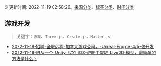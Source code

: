 :alarm_clock: 更新时间: 2022-11-19 02:58:26。[来源分类](../README.md)、[标签分类](../TAGS.md)、[时间分类](../TIMELINE.md)

## 游戏开发


> 关键字：`游戏`、`Three.js`、`Create.js`、`Matter.js`



- [2022-11-18-招聘-全职远程-加拿大游戏公司，-Unreal-Engine-4/5-做开发](https://www.v2ex.com/t/896344) 
- [2022-11-18-想从一个-Unity-写的-iOS-游戏中提取-Live2D-模型，最简单的方法是什么？](https://www.v2ex.com/t/896340) 